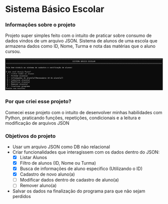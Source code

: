 # Sistema Básico Escolar

### Informações sobre o projeto

Projeto super simples feito com o intuito de praticar sobre consumo de dados vindos de um arquivo JSON. Sistema de alunos de uma escola que armazena dados como ID, Nome, Turma e nota das matérias que o aluno cursou.

![Print da "Interface" do programa no CMD](https://github.com/JSenun/Sistema-simples-escolar-Python/blob/master/imgs/Print_01.png)

### Por que criei esse projeto?

Comecei esse projeto com o intuito de desenvolver minhas habilidades com Python, praticando funções, repetições, condicionais e a leitura e modificação de arquivos JSON

### Objetivos do projeto

- Usar um arquivo JSON como DB não relacional 
- Criar funcionalidades que interagissem com os dados dentro do JSON:
  - [x] Listar Alunos
  - [x] Filtro de alunos (ID, Nome ou Turma)
  - [x] Busca de informações de aluno especifico (Utilizando o ID)
  - [x] Cadastro de novo aluno(a)
  - [ ] Modificar dados dentro de cadastro de aluno(a)
  - [ ] Remover aluno(a)
- Salvar os dados na finalização do programa para que não sejam perdidos

